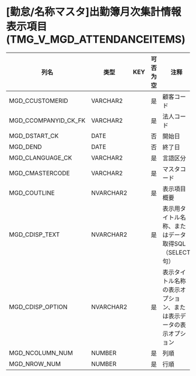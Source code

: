 # [勤怠/名称マスタ]出勤簿月次集計情報表示項目(TMG_V_MGD_ATTENDANCEITEMS)
| 列名   | 类型   | KEY  | 可否为空 | 注释   |
| ---- | ---- | ---- | ---- | ---- |
|MGD_CCUSTOMERID|VARCHAR2||是|顧客コード|
|MGD_CCOMPANYID_CK_FK|VARCHAR2||是|法人コード|
|MGD_DSTART_CK|DATE||否|開始日|
|MGD_DEND|DATE||否|終了日|
|MGD_CLANGUAGE_CK|VARCHAR2||是|言語区分|
|MGD_CMASTERCODE|VARCHAR2||是|マスタコード|
|MGD_COUTLINE|NVARCHAR2||是|表示項目概要|
|MGD_CDISP_TEXT|NVARCHAR2||是|表示用タイトル名称、またはデータ取得SQL（SELECT句）|
|MGD_CDISP_OPTION|NVARCHAR2||是|表示タイトル名称の表示オプション、または表示データの表示オプション|
|MGD_NCOLUMN_NUM|NUMBER||是|列順|
|MGD_NROW_NUM|NUMBER||是|行順|
